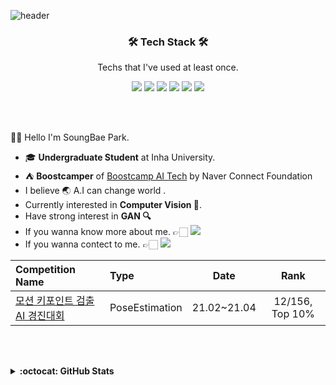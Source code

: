 ![header](https://capsule-render.vercel.app/api?type=waving&color=timeGradient&height=240&section=header&text=Hi,%20I'm%20SongBa🤗&fontSize=36&animation=fadeIn&fontAlignY=36)


<h3 align='center'>🛠 Tech Stack 🛠</h3>

<p align='center' font-weight='bold'> Techs that I've used at least once.</p>
<p align='center'>

<img src="https://img.shields.io/badge/C++-3766AB?style=flat&logo=C++&logoColor=white"> 
<img src="https://img.shields.io/badge/Python-3766AB?style=flat&logo=Python&logoColor=white"> 
<img src="https://img.shields.io/badge/Pytorch-FF3232?style=flat&logo=Pytorch&logoColor=white"> 
<img src="https://img.shields.io/badge/Tensorflow-FF8C0A?style=flat&logo=Tensorflow&logoColor=white"> 
<img src="https://img.shields.io/badge/Numpy-1E8449?style=flat&logo=Numpy&logoColor=white">
<img src="https://img.shields.io/badge/MySQL-FFD228?style=flat&logo=MySQL&logoColor=white">
</p>
<br></br>

👋🏻 Hello I'm SoungBae Park.
- 🎓 **Undergraduate Student** at Inha University.
- ⛺ **Boostcamper** of [Boostcamp AI Tech](https://boostcamp.connect.or.kr/program.html) by Naver Connect Foundation
- I believe 🌏 A.I can change world .
- Currently interested in **Computer Vision 👀**. 
- Have strong interest in **GAN 🔍**
- If you wanna know more about me. 👉🏻 <a href="https://songbae.oopy.io/"><img src="https://img.shields.io/badge/Blog-000000?style=flat&logo=Notion&logoColor=white"/></a>
- If you wanna contect to me. 👉🏻 <a href="mailto:sbag57800@gmail.com"><img src="https://img.shields.io/badge/Mail-FF5050?style=flat&logo=Gmail&logoColor=white&link="/></a>


|Competition Name|Type|Date|Rank|
|:---|:---|:---:|:---:|
|[모션 키포인트 검출 AI 경진대회](https://dacon.io/competitions/official/235701)|PoseEstimation|21.02~21.04|12/156, Top 10%|


<br></br>
<details markdown="1">
<summary><strong>:octocat: GitHub Stats</strong></summary>
<br/>
<p align = "center">
  <img src = "https://github-readme-stats.vercel.app/api?username=songbae&show_icons=true&theme=dracula&count_private=true&line_height=27">
  <img src = "https://github-readme-stats.vercel.app/api/top-langs/?username=songbae&hide=css,java,html,asp&theme=dracula&langs_count=4">
</p>
</details>
